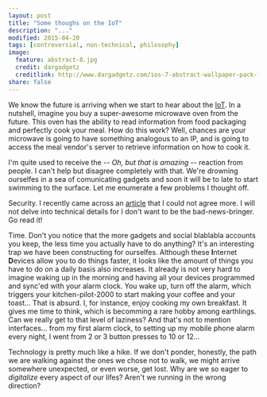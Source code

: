 ```yaml
---
layout: post
title: "Some thoughs on the IoT"
description: "..."
modified: 2015-04-20
tags: [controversial, non-technical, philosophy]
image:
  feature: abstract-8.jpg
  credit: dargadgetz
  creditlink: http://www.dargadgetz.com/ios-7-abstract-wallpaper-pack-for-iphone-5-and-ipod-touch-retina/
share: false
---
```


We know the future is arriving when we start to hear about the [IoT](https://en.wikipedia.org/wiki/Internet_of_Things).
In a nutshell, imagine you buy a super-awesome microwave oven from the future. This oven has the ability
to read information from food packaging and perfectly cook your meal. How do this work? Well,
chances are your microwave is going to have something analogous to an IP, 
and is going to access the meal vendor's server to
retrieve information on how to cook it.

I'm quite used to receive the -- *Oh, but that is amazing* -- reaction from people. I can't
help but disagree completely with that. We're drowning ourselfes in a sea of comunicating gadgets
and soon it will be to late to start swimming to the surface. Let me enumerate a few problems
I thought off.

Security. I recently came across an [article](http://www.tripwire.com/state-of-security/security-data-protection/security-hardening/the-internet-of-things-why-security-needs-to-be-the-future-of-iot/) that I could not agree more.
I will not delve into technical details for I don't want to be the bad-news-bringer. Go read it!

Time. Don't you notice that the more gadgets and social blablabla accounts you keep, 
the less time you actually have to do anything? It's an interesting trap we have been constructing
for ourselfes. Although these **I**nternet **D**evices allow you to do things faster, it looks
like the amount of things you have to do on a daily basis also increases. It already is not very
hard to imagine waking up in the morning and having all your devices programmed and sync'ed with your alarm clock.
You wake up, turn off the alarm, which triggers your kitchen-pilot-2000 to start making your coffee
and your toast... That is absurd. I, for instance, enjoy cooking my own breakfast. It gives me
time to think, which is becomming a rare hobby among earthlings. Can we really get to that level
of laziness? And that's not to mention interfaces... from my first alarm clock, to setting up my mobile phone
alarm every night, I went from 2 or 3 button presses to 10 or 12...

Technology is pretty much like a hike. If we don't ponder, honestly, the path we are walking
against the ones we chose not to walk, we might arrive somewhere unexpected, or even worse,
get lost. Why are we so eager to *digitalize* every aspect of our lifes? Aren't we running
in the wrong direction?


 
